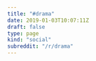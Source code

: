 ```yaml
---
title: "#drama"
date: 2019-01-03T10:07:11Z
draft: false
type: page
kind: "social"
subreddit: "/r/drama"
---
```

